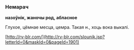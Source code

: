 ### Немарач
**назоўнік, жаночы род, абласное**

Глухое, цёмнае месца, цемра. Такая н., хоць вока выкалі.

<a rel="author">[http://rv-blr.com/](http://rv-blr.com/slounik.jsp?letterId=0&maskId=0&pageId=1901)</a>
